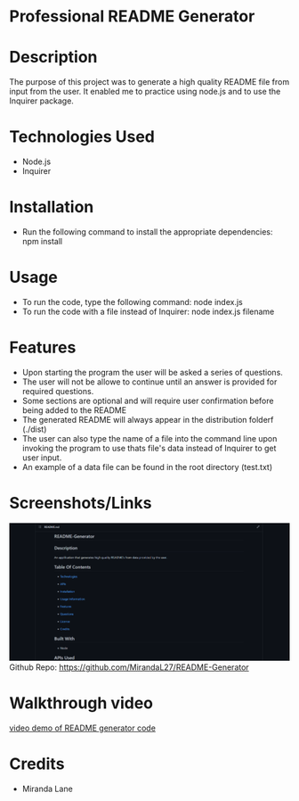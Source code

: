 # Professional README Generator 

# Description
The purpose of this project was to generate a high quality README file from input from the user.  It enabled me to practice using node.js and to use the Inquirer package.

# Technologies Used
* Node.js
* Inquirer

# Installation
* Run the following command to install the appropriate dependencies: npm install

# Usage
* To run the code, type the following command: node index.js
* To run the code with a file instead of Inquirer: node index.js filename

# Features
* Upon starting the program the user will be asked a series of questions.
* The user will not be allowe to continue until an answer is provided for required questions.
* Some sections are optional and will require user confirmation before being added to the README
* The generated README will always appear in the distribution folderf (./dist)
* The user can also type the name of a file into the command line upon invoking the program to use thats file's data instead of Inquirer to get user input.
* An example of a data file can be found in the root directory (test.txt)

# Screenshots/Links
![alt text](screenshot.png)
Github Repo: https://github.com/MirandaL27/README-Generator

# Walkthrough video
[video demo of README generator code](walkthrough-video.mp4)

# Credits
* Miranda Lane